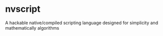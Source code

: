 # nvscript
A hackable native/compiled scripting language designed for simplicity and mathematically algorithms

<!-- How it works:

```rust
a: int = 10;
b: int = 10;

a + b;

fn add(one: int, two: int): int {
    one + two
}

options: dyn object = {
    
}

// type inference allowed
// imports
use sys
use proc

if sys.os.name != "windows" {
    print("You can not run this script")
    proc.end(0) ? halt!;
}
```

Easeful error catching with `Result` and `Err` classes:

```rust
import std::net::http_util;

result = await fetch('url', { method: "GET" }).json() ? { error: "Failed to get request" };
if result.error {
    print(result.error)
}

// or
panics = proc.send(SIG_TERM) ? print("Failure") </ print("Success");
// or
panics = match proc.send {
    Result(_) => print("success"),
    Error(_) => print("Failure")
}
```

Inline match statements

```rust
some_result = @enumOfNumbers ? 10 => print("Number is 10!"), 30 => print("Number is 30!"); _ => print("Unknown number");
```

Customising your own scopes with the token parser

```rust
declare LableName {
    tokens = @tokens;
    script: Script;
    
    parseableFn = ["VAR", "WITH"];
    tempStack: void[] = [];
    
    for token in tokens {
        @token.label() ?
            "VAR" => script.addVar(tokens.next(), CONSTANT),
            "WITH" => script.pushStack(resolveFn(tokens.next(), script.lastVar ?? "")
    }
    script.exec(this) 
}

//usage
LableName {
    VAR "hi"
    WITH println
}
```

     -->
